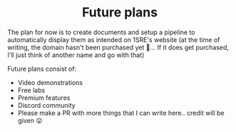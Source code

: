 <h1 align="center">Future plans</h1></center>

The plan for now is to create documents and setup a pipeline to automatically display them as intended on 1SRE's website (at the time of writing, the domain hasn't been purchased yet 😬... If it does get purchased, I'll just think of another name and go with that)

Future plans consist of:
- Video demonstrations
- Free labs
- Premium features
- Discord community
- Please make a PR with more things that I can write here.. credit will be given 😛
